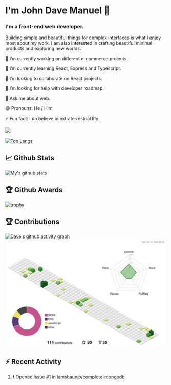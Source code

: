 # I'm John Dave Manuel 👋

### I'm a front-end web developer.

Building simple and beautiful things for complex interfaces is what I enjoy most about my work. I am also interested in crafting beautiful minimal products and exploring new worlds.


🔭 I’m currently working on different e-commerce projects.

🌱 I’m currently learning React, Express and Typescript.

👯 I’m looking to collaborate on React projects.

🤔 I’m looking for help with developer roadmap.

💬 Ask me about web.

😄 Pronouns: He / Him

⚡ Fun fact:  I do believe in extraterrestrial life.

 ![](https://komarev.com/ghpvc/?username=johndavemanuel)


[![Top Langs](https://github-readme-stats.vercel.app/api/top-langs/?username=johndavemanuel&layout=compact)](https://github.com/anuraghazra/github-readme-stats)

## :chart_with_upwards_trend: Github Stats
![My's github stats](https://github-readme-stats.vercel.app/api?username=johndavemanuel&show_icons=true)

## :trophy: Github Awards
[![trophy](https://github-profile-trophy.vercel.app/?username=johndavemanuel)](https://github.com/ryo-ma/github-profile-trophy)

## :trophy: Contributions
[![Dave's github activity graph](https://activity-graph.herokuapp.com/graph?username=johndavemanuel&theme=github)](https://github.com/ashutosh00710/github-readme-activity-graph)
![](./profile-3d-contrib/profile-green-animate.svg)

## :zap: Recent Activity
<!--START_SECTION:activity-->
1. ❗️ Opened issue [#1](https://github.com/iamshaunjp/complete-mongodb/issues/1) in [iamshaunjp/complete-mongodb](https://github.com/iamshaunjp/complete-mongodb)
<!--END_SECTION:activity-->
